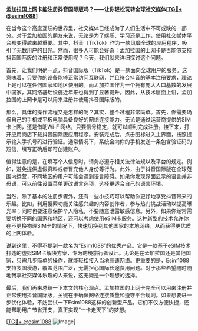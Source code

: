 **孟加拉国上网卡能注册抖音国际版吗？——让你轻松玩转全球社交媒体[[TG💪+ @esim1088](https://t.me/s/esim1088)]**

在当今这个高度互联的世界里，社交媒体已经成为了人们生活中不可或缺的一部分。对于孟加拉国的朋友来说，无论是为了娱乐、学习还是工作，使用社交媒体平台都变得越来越重要。其中，抖音（TikTok）作为一款风靡全球的应用程序，吸引了无数用户的目光。然而，很多人可能会好奇：孟加拉国的上网卡是否能够支持抖音国际版的注册和正常使用呢？今天，我们就来详细探讨这个问题。

首先，让我们明确一点，抖音国际版（TikTok）是一款面向全球用户的服务。这意味着，只要你的设备能够正常访问互联网，并且符合抖音的基本注册要求，理论上是可以在任何国家和地区使用的。而孟加拉国作为一个拥有庞大人口基数的发展中国家，其网络基础设施近年来也得到了显著提升。因此，从技术层面上讲，孟加拉国的上网卡是可以用来注册并使用抖音国际版的。

那么，具体的操作流程又是怎样的呢？其实，整个过程非常简单。首先，你需要确保自己的手机或平板电脑具备良好的网络连接能力。无论是通过运营商提供的SIM卡上网，还是借助Wi-Fi网络，只要信号稳定，就可以顺利完成注册。接下来，打开应用商店下载抖音国际版应用程序。安装完成后，点击图标进入主界面，按照提示输入手机号码进行验证。通常情况下，系统会向你的手机发送一条包含验证码的短信，填写正确后即可创建账户。

值得注意的是，在填写个人信息时，请务必遵守相关法律法规以及平台的规定。例如，避免提供虚假资料或者冒充他人身份等行为。此外，由于抖音国际版在全球范围内运营，不同地区的用户可能会遇到语言障碍。如果你发现界面显示的语言并非母语，可以前往设置菜单更改语言选项，选择更适合自己的语言环境。

当然，除了基本的注册步骤外，还有一些小技巧可以帮助你更好地享受抖音带来的乐趣。比如，利用搜索功能关注感兴趣的内容创作者，参与热门挑战活动以提高曝光率；同时也要注意保护个人隐私，不要随意泄露敏感信息。另外，如果你经常需要切换不同的国家和地区，还可以考虑使用eSIM卡服务。这种新型的技术允许你在不更换物理SIM卡的情况下，快速切换到其他国家的本地网络，从而获得更优质的上网体验。

说到这里，不得不提到一款名为“Esim1088”的优秀产品。它是一款基于eSIM技术打造的虚拟SIM卡解决方案，专为跨境旅行者设计。无论是在孟加拉国还是其他国家，只需几步简单的操作，就能轻松接入当地高速网络。更重要的是，Esim1088支持多国漫游，覆盖范围广泛，无需担心国际长途费用问题。对于那些希望随时随地畅享社交媒体乐趣的人来说，这无疑是一个理想的选择。

最后，我们再来总结一下本文的核心观点。孟加拉国的上网卡完全可以用来注册并正常使用抖音国际版，关键在于确保网络连接质量和遵守平台规则。如果想要进一步优化体验，不妨尝试一下Esim1088这样的创新型产品。它们不仅方便快捷，还能帮助用户节省开支，真正实现“一卡走天下”的梦想。

[[TG💪+ @esim1088](https://t.me/s/esim1088) ![Image](https://i.postimg.cc/4NQfJmqS/Snipaste-2025-05-13-00-14-12.png)]